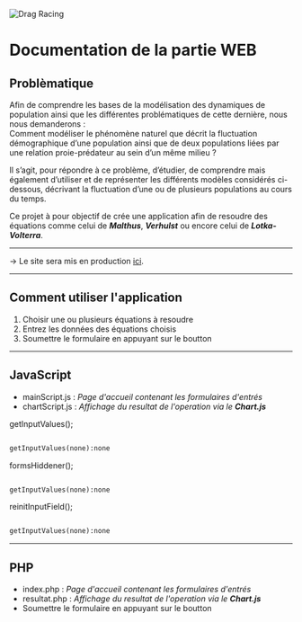 ![Drag Racing](http/img/pictures/logo.png²)

# Documentation de la partie WEB

## Problèmatique

Afin de comprendre les bases de la modélisation des dynamiques de population ainsi que les différentes problématiques de cette dernière, nous nous demanderons :  
Comment modéliser le phénomène naturel que décrit la fluctuation démographique d’une population ainsi que de deux populations liées par une relation proie-prédateur au sein d’un même milieu ?  

Il s’agit, pour répondre à ce problème, d’étudier, de comprendre mais également d’utiliser et de représenter les différents modèles considérés ci-dessous, décrivant la fluctuation d’une ou de plusieurs populations au cours du temps.

Ce projet à pour objectif de crée une application afin de resoudre des équations comme celui de **_Malthus_**, **_Verhulst_** ou encore celui de **_Lotka-Volterra_**.

---

→ Le site sera mis en production [ici](https://faucheron.fr/projetm3202c/http).

---

## Comment utiliser l'application

1. Choisir une ou plusieurs équations à resoudre
2. Entrez les données des équations choisis
3. Soumettre le formulaire en appuyant sur le boutton

---

## JavaScript

- mainScript.js : _Page d'accueil contenant les formulaires d'entrés_
- chartScript.js : _Affichage du resultat de l'operation via le **Chart.js**_

getInputValues();

```markdown

getInputValues(none):none

```

formsHiddener();

```markdown

getInputValues(none):none

```

reinitInputField();

```markdown

getInputValues(none):none

```

---

## PHP

- index.php : _Page d'accueil contenant les formulaires d'entrés_
- resultat.php : _Affichage du resultat de l'operation via le **Chart.js**_
- Soumettre le formulaire en appuyant sur le boutton
